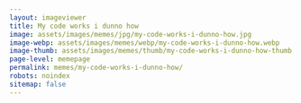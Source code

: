 ```yaml
---
layout: imageviewer
title: My code works i dunno how
image: assets/images/memes/jpg/my-code-works-i-dunno-how.jpg
image-webp: assets/images/memes/webp/my-code-works-i-dunno-how.webp
image-thumb: assets/images/memes/thumb/my-code-works-i-dunno-how-thumb.jpg
page-level: memepage
permalink: memes/my-code-works-i-dunno-how/
robots: noindex
sitemap: false
---
```

